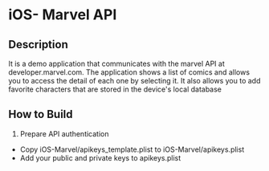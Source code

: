 # iOS- Marvel API

## Description

It is a demo application that communicates with the marvel API at developer.marvel.com. The application shows a list 
of comics and allows you to access the detail of each one by selecting it. It also allows you to add favorite
 characters that are stored in the device's local database


## How to Build
1. Prepare API authentication

  - Copy iOS-Marvel/apikeys_template.plist to iOS-Marvel/apikeys.plist
  - Add your public and private keys to apikeys.plist
